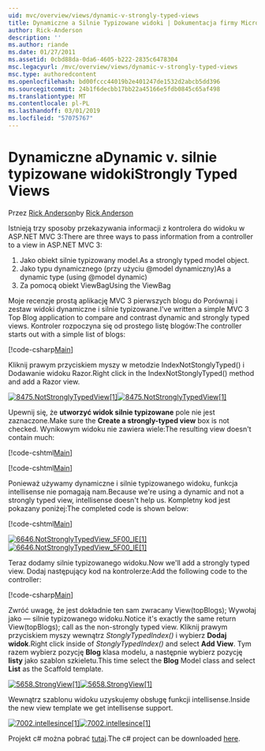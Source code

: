 ```yaml
---
uid: mvc/overview/views/dynamic-v-strongly-typed-views
title: Dynamiczne a Silnie Typizowane widoki | Dokumentacja firmy Microsoft
author: Rick-Anderson
description: ''
ms.author: riande
ms.date: 01/27/2011
ms.assetid: 0cbd88da-0da6-4605-b222-2835c6478304
msc.legacyurl: /mvc/overview/views/dynamic-v-strongly-typed-views
msc.type: authoredcontent
ms.openlocfilehash: bd00fccc44019b2e401247de1532d2abcb5dd396
ms.sourcegitcommit: 24b1f6decbb17bb22a45166e5fdb0845c65af498
ms.translationtype: MT
ms.contentlocale: pl-PL
ms.lasthandoff: 03/01/2019
ms.locfileid: "57075767"
---
```

<a name="dynamic-v-strongly-typed-views"></a><span data-ttu-id="7b9ce-103">Dynamiczne a</span><span class="sxs-lookup"><span data-stu-id="7b9ce-103">Dynamic v.</span></span> <span data-ttu-id="7b9ce-104">silnie typizowane widoki</span><span class="sxs-lookup"><span data-stu-id="7b9ce-104">Strongly Typed Views</span></span>
====================
<span data-ttu-id="7b9ce-105">Przez [Rick Anderson]((https://twitter.com/RickAndMSFT))</span><span class="sxs-lookup"><span data-stu-id="7b9ce-105">by [Rick Anderson]((https://twitter.com/RickAndMSFT))</span></span>

<span data-ttu-id="7b9ce-106">Istnieją trzy sposoby przekazywania informacji z kontrolera do widoku w ASP.NET MVC 3:</span><span class="sxs-lookup"><span data-stu-id="7b9ce-106">There are three ways to pass information from a controller to a view in ASP.NET MVC 3:</span></span>

1. <span data-ttu-id="7b9ce-107">Jako obiekt silnie typizowany model.</span><span class="sxs-lookup"><span data-stu-id="7b9ce-107">As a strongly typed model object.</span></span>
2. <span data-ttu-id="7b9ce-108">Jako typu dynamicznego (przy użyciu @model dynamiczny)</span><span class="sxs-lookup"><span data-stu-id="7b9ce-108">As a dynamic type (using @model dynamic)</span></span>
3. <span data-ttu-id="7b9ce-109">Za pomocą obiekt ViewBag</span><span class="sxs-lookup"><span data-stu-id="7b9ce-109">Using the ViewBag</span></span>

<span data-ttu-id="7b9ce-110">Moje recenzje prostą aplikację MVC 3 pierwszych blogu do Porównaj i zestaw widoki dynamiczne i silnie typizowane.</span><span class="sxs-lookup"><span data-stu-id="7b9ce-110">I've written a simple MVC 3 Top Blog application to compare and contrast dynamic and strongly typed views.</span></span> <span data-ttu-id="7b9ce-111">Kontroler rozpoczyna się od prostego listę blogów:</span><span class="sxs-lookup"><span data-stu-id="7b9ce-111">The controller starts out with a simple list of blogs:</span></span>

[!code-csharp[Main](dynamic-v-strongly-typed-views/samples/sample1.cs)]

<span data-ttu-id="7b9ce-112">Kliknij prawym przyciskiem myszy w metodzie IndexNotStonglyTyped() i Dodawanie widoku Razor.</span><span class="sxs-lookup"><span data-stu-id="7b9ce-112">Right click in the IndexNotStonglyTyped() method and add a Razor view.</span></span>

<span data-ttu-id="7b9ce-113">[![8475.NotStronglyTypedView[1]](dynamic-v-strongly-typed-views/_static/image2.png)](dynamic-v-strongly-typed-views/_static/image1.png)</span><span class="sxs-lookup"><span data-stu-id="7b9ce-113">[![8475.NotStronglyTypedView[1]](dynamic-v-strongly-typed-views/_static/image2.png)](dynamic-v-strongly-typed-views/_static/image1.png)</span></span>

<span data-ttu-id="7b9ce-114">Upewnij się, że **utworzyć widok silnie typizowane** pole nie jest zaznaczone.</span><span class="sxs-lookup"><span data-stu-id="7b9ce-114">Make sure the **Create a strongly-typed view** box is not checked.</span></span> <span data-ttu-id="7b9ce-115">Wynikowym widoku nie zawiera wiele:</span><span class="sxs-lookup"><span data-stu-id="7b9ce-115">The resulting view doesn't contain much:</span></span>

[!code-cshtml[Main](dynamic-v-strongly-typed-views/samples/sample2.cshtml)]

[!code-cshtml[Main](dynamic-v-strongly-typed-views/samples/sample3.cshtml)]

<span data-ttu-id="7b9ce-116">Ponieważ używamy dynamiczne i silnie typizowanego widoku, funkcja intellisense nie pomagają nam.</span><span class="sxs-lookup"><span data-stu-id="7b9ce-116">Because we're using a dynamic and not a strongly typed view, intellisense doesn't help us.</span></span> <span data-ttu-id="7b9ce-117">Kompletny kod jest pokazany poniżej:</span><span class="sxs-lookup"><span data-stu-id="7b9ce-117">The completed code is shown below:</span></span>

[!code-cshtml[Main](dynamic-v-strongly-typed-views/samples/sample4.cshtml)]

<span data-ttu-id="7b9ce-118">[![6646.NotStronglyTypedView_5F00_IE[1]](dynamic-v-strongly-typed-views/_static/image4.png)](dynamic-v-strongly-typed-views/_static/image3.png)</span><span class="sxs-lookup"><span data-stu-id="7b9ce-118">[![6646.NotStronglyTypedView_5F00_IE[1]](dynamic-v-strongly-typed-views/_static/image4.png)](dynamic-v-strongly-typed-views/_static/image3.png)</span></span>

<span data-ttu-id="7b9ce-119">Teraz dodamy silnie typizowanego widoku.</span><span class="sxs-lookup"><span data-stu-id="7b9ce-119">Now we'll add a strongly typed view.</span></span> <span data-ttu-id="7b9ce-120">Dodaj następujący kod na kontrolerze:</span><span class="sxs-lookup"><span data-stu-id="7b9ce-120">Add the following code to the controller:</span></span>

[!code-csharp[Main](dynamic-v-strongly-typed-views/samples/sample5.cs)]


<span data-ttu-id="7b9ce-121">Zwróć uwagę, że jest dokładnie ten sam zwracany View(topBlogs); Wywołaj jako — silnie typizowanego widoku.</span><span class="sxs-lookup"><span data-stu-id="7b9ce-121">Notice it's exactly the same return View(topBlogs); call as the non-strongly typed view.</span></span> <span data-ttu-id="7b9ce-122">Kliknij prawym przyciskiem myszy wewnątrz *StonglyTypedIndex()* i wybierz **Dodaj widok**.</span><span class="sxs-lookup"><span data-stu-id="7b9ce-122">Right click inside of *StonglyTypedIndex()* and select **Add View**.</span></span> <span data-ttu-id="7b9ce-123">Tym razem wybierz pozycję **Blog** klasa modelu, a następnie wybierz pozycję **listy** jako szablon szkieletu.</span><span class="sxs-lookup"><span data-stu-id="7b9ce-123">This time select the **Blog** Model class and select **List** as the Scaffold template.</span></span>

<span data-ttu-id="7b9ce-124">[![5658.StrongView[1]](dynamic-v-strongly-typed-views/_static/image6.png)](dynamic-v-strongly-typed-views/_static/image5.png)</span><span class="sxs-lookup"><span data-stu-id="7b9ce-124">[![5658.StrongView[1]](dynamic-v-strongly-typed-views/_static/image6.png)](dynamic-v-strongly-typed-views/_static/image5.png)</span></span>

<span data-ttu-id="7b9ce-125">Wewnątrz szablonu widoku uzyskujemy obsługę funkcji intellisense.</span><span class="sxs-lookup"><span data-stu-id="7b9ce-125">Inside the new view template we get intellisense support.</span></span>

<span data-ttu-id="7b9ce-126">[![7002.intellesince[1]](dynamic-v-strongly-typed-views/_static/image8.png)](dynamic-v-strongly-typed-views/_static/image7.png)</span><span class="sxs-lookup"><span data-stu-id="7b9ce-126">[![7002.intellesince[1]](dynamic-v-strongly-typed-views/_static/image8.png)](dynamic-v-strongly-typed-views/_static/image7.png)</span></span>

<span data-ttu-id="7b9ce-127">Projekt c# można pobrać [tutaj](https://blogs.msdn.com/cfs-file.ashx/__key/CommunityServer-Blogs-Components-WeblogFiles/00-00-01-11-73-SSMS/1817.Mvc3ViewDemo.zip).</span><span class="sxs-lookup"><span data-stu-id="7b9ce-127">The c# project can be downloaded [here](https://blogs.msdn.com/cfs-file.ashx/__key/CommunityServer-Blogs-Components-WeblogFiles/00-00-01-11-73-SSMS/1817.Mvc3ViewDemo.zip).</span></span>
